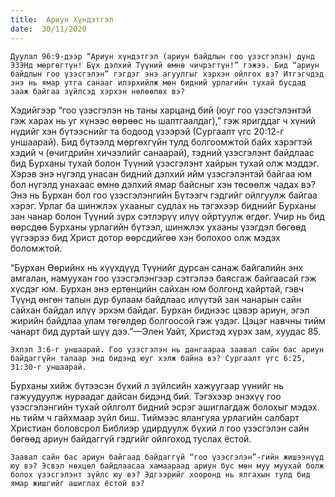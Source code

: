 ```yaml
---
title:  Ариун Хүндэтгэл
date:  30/11/2020
---
```


`Дуулал 96:9-дээр “Ариун хүндэтгэл (ариун байдлын гоо үзэсгэлэн) дунд ЭЗЭНд мөргөгтүн! Бүх дэлхий Түүний өмнө чичрэгтүн!” гэжээ. Бид “ариун байдлын гоо үзэсгэлэн” гэгдэг энэ агуулгыг хэрхэн ойлгох вэ? Итгэгчдэд энэ нь ямар утга санааг илэрхийлж мөн бидний урлагийн тухай бусдад зааж байгаа зүйлсэд хэрхэн нөлөөлөх вэ?`

Хэдийгээр “гоо үзэсгэлэн нь таны харцанд бий (юуг гоо үзэсгэлэнтэй гэж харах нь уг хүнээс өөрөөс нь шалтгаалдаг),” гэж яригддаг ч хүний нүдийг хэн бүтээснийг та бодоод үзээрэй (Сургаалт үгс 20:12-г уншаарай). Бид бүтээлд мөргөхгүйн тулд болгоомжтой байх хэрэгтэй хэдий ч (өчигдрийн хичээлийг санаарай), тэдний үзэсгэлэнт байдлаас бид Бурханы тухай болон Түүний үзэсгэлэнт хайрын тухай олж мэддэг. Хэрэв энэ нүгэлд унасан бидний дэлхий ийм үзэсгэлэнтэй байгаа юм бол нүгэлд унахаас өмнө дэлхий ямар байсныг хэн төсөөлж чадах вэ? Энэ нь Бурхан бол гоо үзэсгэлэнгийн Бүтээгч гэдгийг ойлгуулж байгаа хэрэг. Урлаг ба шинжлэх ухааныг судлах нь тэгэхээр биднийг Бурханы зан чанар болон Түүний зүрх сэтлэрүү илүү ойртуулж өгдөг. Учир нь бид өөрсдөө Бурханы урлагийн бүтээл, шинжлэх ухааны үзэгдэл бөгөөд үүгээрээ бид Христ дотор өөрсдийгөө хэн болохоо олж мэдэх боломжтой.

“Бурхан Өөрийнх нь хүүхдүүд Түүнийг дурсан санаж байгалийн энх амгалан, намуухан гоо үзэсгэлэнгээр сэтгэлээ баясгаж байгаасай гэж хүсдэг юм. Бурхан энэ ертөнцийн сайхан юм болгонд хайртай, гэвч Түүнд өнгөн талын дур булаам байдлаас илүүтэй зан чанарын сайн сайхан байдал илүү эрхэм байдаг. Бурхан биднээс цэвэр ариун, эгэл жирийн байдлаа улам төгөлдөр болгоосой гэж үздэг. Цэцэг навчны тийм чанарт бид дуртай шүү дээ.”—Элен Уайт, Христэд хүрэх зам, хуудас 85.

`Эхлэл 3:6-г уншаарай. Гоо үзэсгэлэн нь дангаараа заавал сайн бас ариун байдаггүйн талаар энд бидэнд юуг хэлж байна вэ? Сургаалт үгс 6:25, 31:30-г уншаарай.`

Бурханы хийж бүтээсэн бүхий л зүйлсийн хажуугаар үүнийг нь гажуудуулж нураадаг дайсан бидэнд бий. Тэгэхээр энэхүү гоо үзэсгэлэнгийн тухай ойлголт бидний эсрэг ашиглагдаж болохыг мэдэх нь тийм ч гайхмаар зүйл биш. Тиймээс ялангуяа урлагийн салбарт Христиан боловсрол Библиэр удирдуулж бүхий л гоо үзэсгэлэн сайн бөгөөд ариун байдаггүй гэдгийг ойлгоход туслах ёстой.

`Заавал сайн бас ариун байгаад байдаггүй “гоо үзэсгэлэн”-гийн жишээнүүд юу вэ? Эсвэл нөхцөл байдлаасаа хамаараад ариун бус мөн муу муухай болж болох үзэсгэлэнт зүйлс юу вэ? Эдгээрийг хооронд нь ялгахын тулд бид ямар жишгийг ашиглах ёстой вэ?`